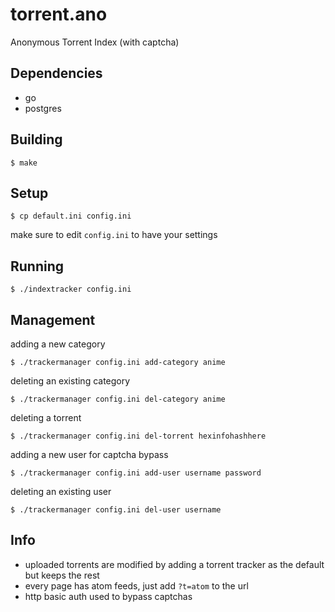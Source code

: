 # torrent.ano

Anonymous Torrent Index (with captcha)

## Dependencies

* go
* postgres

## Building

    $ make

## Setup

    $ cp default.ini config.ini

make sure to edit `config.ini` to have your settings

## Running

    $ ./indextracker config.ini

## Management

adding a new category

    $ ./trackermanager config.ini add-category anime

deleting an existing category

    $ ./trackermanager config.ini del-category anime
    
deleting a torrent

    $ ./trackermanager config.ini del-torrent hexinfohashhere
    
adding a new user for captcha bypass

    $ ./trackermanager config.ini add-user username password

deleting an existing user

    $ ./trackermanager config.ini del-user username

## Info

* uploaded torrents are modified by adding a torrent tracker as the default but keeps the rest
* every page has atom feeds, just add `?t=atom` to the url
* http basic auth used to bypass captchas
